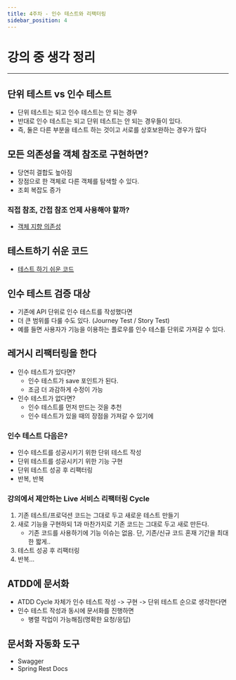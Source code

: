 ```yaml
---
title: 4주차 - 인수 테스트와 리팩터링
sidebar_position: 4
---
```

# 강의 중 생각 정리
---

## 단위 테스트 vs 인수 테스트
- 단위 테스트는 되고 인수 테스트는 안 되는 경우
- 반대로 인수 테스트는 되고 단위 테스트는 안 되는 경우들이 있다.
- 즉, 둘은 다른 부분을 테스트 하는 것이고 서로를 상호보완하는 경우가 많다

## 모든 의존성을 객체 참조로 구현하면?
- 당연히 결합도 높아짐
- 장점으로 한 객체로 다른 객체를 탐색할 수 있다.
- 조회 복잡도 증가

### 직접 참조, 간접 참조 언제 사용해야 할까?
- [객체 지향 의존성](https://www.youtube.com/watch?v=dJ5C4qRqAgA&ab_channel=%EC%9A%B0%EC%95%84%ED%95%9C%ED%85%8C%ED%81%AC)

## 테스트하기 쉬운 코드
- [테스트 하기 쉬운 코드](https://www.youtube.com/watch?v=Cz_a2gQp63c&ab_channel=OKKY)

## 인수 테스트 검증 대상
- 기존에 API 단위로 인수 테스트를 작성했다면
- 더 큰 범위를 다룰 수도 있다. (Journey Test / Story Test)
- 예를 들면 사용자가 기능을 이용하는 플로우를 인수 테스틑 단위로 가져갈 수 있다.

## 레거시 리팩터링을 한다
- 인수 테스트가 있다면?
  - 인수 테스트가 save 포인트가 된다.
  - 조금 더 과감하게 수정이 가능
- 인수 테스트가 없다면?
  - 인수 테스트를 먼저 만드는 것을 추천
  - 인수 테스트가 있을 때의 장점을 가져갈 수 있기에

### 인수 테스트 다음은?
- 인수 테스트를 성공시키기 위한 단위 테스트 작성
- 단위 테스트를 성공시키기 위한 기능 구현
- 단위 테스트 성공 후 리팩터링
- 반복, 반복

### 강의에서 제안하는 Live 서비스 리팩터링 Cycle
1. 기존 테스트/프로덕션 코드는 그대로 두고 새로운 테스트 만들기
2. 새로 기능을 구현하되 1과 마찬가지로 기존 코드는 그대로 두고 새로 만든다.
    - 기존 코드를 사용하기에 기능 이슈는 없음. 단, 기존/신규 코드 혼재 기간을 최대한 짧게..
3. 테스트 성공 후 리팩터링
4. 반복...

## ATDD에 문서화
- ATDD Cycle 자체가 인수 테스트 작성 -> 구현 -> 단위 테스트 순으로 생각한다면
- 인수 테스트 작성과 동시에 문서화를 진행하면
  - 병렬 작업이 가능해짐(명확한 요청/응답)

## 문서화 자동화 도구
- Swagger
- Spring Rest Docs
